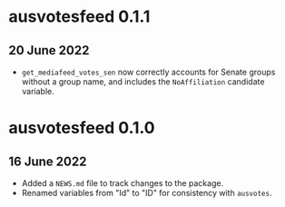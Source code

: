 # ausvotesfeed 0.1.1

## 20 June 2022

* `get_mediafeed_votes_sen` now correctly accounts for Senate groups without a
  group name, and includes the `NoAffiliation` candidate variable.

# ausvotesfeed 0.1.0

## 16 June 2022

* Added a `NEWS.md` file to track changes to the package.
* Renamed variables from "Id" to "ID" for consistency with `ausvotes`.
